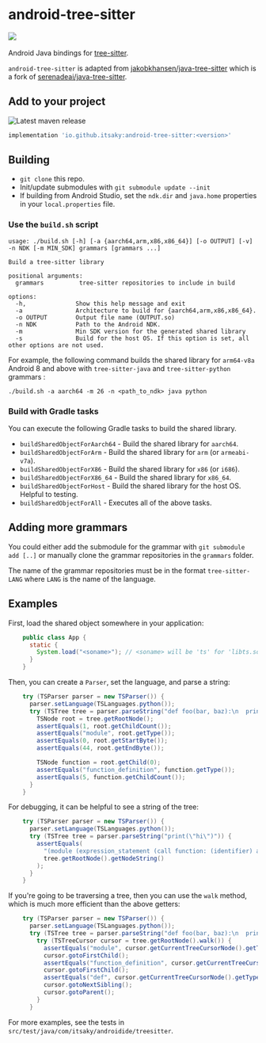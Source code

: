 # android-tree-sitter
<a href="https://github.com/itsaky/AndroidIDE"><img src="https://androidide.com/github/img/androidide.php?part&for-the-badge"/></a><br><br> 
Android Java bindings for [tree-sitter](https://tree-sitter.github.io/tree-sitter/).

`android-tree-sitter` is adapted from [jakobkhansen/java-tree-sitter](https://github.com/jakobkhansen/java-tree-sitter) which is a fork of [serenadeai/java-tree-sitter](https://github.com/serenadeai/java-tree-sitter).

## Add to your project

![Latest maven release](https://img.shields.io/maven-central/v/io.github.itsaky/android-tree-sitter)

```gradle
implementation 'io.github.itsaky:android-tree-sitter:<version>'
```

## Building

- `git clone` this repo.
- Init/update submodules with `git submodule update --init`
- If building from Android Studio, set the `ndk.dir` and `java.home` properties in your `local.properties` file.

### Use the `build.sh` script

```
usage: ./build.sh [-h] [-a {aarch64,arm,x86,x86_64}] [-o OUTPUT] [-v] -n NDK [-m MIN_SDK] grammars [grammars ...]

Build a tree-sitter library

positional arguments:
  grammars          tree-sitter repositories to include in build

options:
  -h,              Show this help message and exit
  -a               Architecture to build for {aarch64,arm,x86,x86_64}.
  -o OUTPUT        Output file name (OUTPUT.so)
  -n NDK           Path to the Android NDK.
  -m               Min SDK version for the generated shared library
  -s               Build for the host OS. If this option is set, all other options are not used.
```

For example, the following command builds the shared library for `arm64-v8a` Android 8 and above with  `tree-sitter-java` and `tree-sitter-python` grammars :

```
./build.sh -a aarch64 -m 26 -n <path_to_ndk> java python
```

### Build with Gradle tasks

You can execute the following Gradle tasks to build the shared library.

- `buildSharedObjectForAarch64` - Build the shared library for `aarch64`.
- `buildSharedObjectForArm` - Build the shared library for `arm` (or `armeabi-v7a`).
- `buildSharedObjectForX86` - Build the shared library for `x86` (or `i686`).
- `buildSharedObjectForX86_64` - Build the shared library for `x86_64`.
- `buildSharedObjectForHost` - Build the shared library for the host OS. Helpful to testing.
- `buildSharedObjectForAll` - Executes all of the above tasks.

## Adding more grammars

You could either add the submodule for the grammar with `git submodule add [..]` or manually clone the grammar repositories in the `grammars` folder.

The name of the grammar repositories must be in the format `tree-sitter-LANG` where `LANG` is the name of the language.

## Examples

First, load the shared object somewhere in your application:

```java
    public class App {
      static {
        System.load("<soname>"); // <soname> will be 'ts' for 'libts.so'
      }
    }
```

Then, you can create a `Parser`, set the language, and parse a string:

```java 
    try (TSParser parser = new TSParser()) {
      parser.setLanguage(TSLanguages.python());
      try (TSTree tree = parser.parseString("def foo(bar, baz):\n  print(bar)\n  print(baz)", TSInputEncoding.TSInputEncodingUTF8 /*specify encoding, default is UTF-8*/)) {
        TSNode root = tree.getRootNode();
        assertEquals(1, root.getChildCount());
        assertEquals("module", root.getType());
        assertEquals(0, root.getStartByte());
        assertEquals(44, root.getEndByte());

        TSNode function = root.getChild(0);
        assertEquals("function_definition", function.getType());
        assertEquals(5, function.getChildCount());
      }
    }
```

For debugging, it can be helpful to see a string of the tree:

```java
    try (TSParser parser = new TSParser()) {
      parser.setLanguage(TSLanguages.python());
      try (TSTree tree = parser.parseString("print(\"hi\")")) {
        assertEquals(
          "(module (expression_statement (call function: (identifier) arguments: (argument_list (string)))))",
          tree.getRootNode().getNodeString()
        );
      }
    }
```

If you're going to be traversing a tree, then you can use the `walk` method, which is much more efficient than the above getters:

```java
    try (TSParser parser = new TSParser()) {
      parser.setLanguage(TSLanguages.python());
      try (TSTree tree = parser.parseString("def foo(bar, baz):\n  print(bar)\n  print(baz)")) {
        try (TSTreeCursor cursor = tree.getRootNode().walk()) {
          assertEquals("module", cursor.getCurrentTreeCursorNode().getType());
          cursor.gotoFirstChild();
          assertEquals("function_definition", cursor.getCurrentTreeCursorNode().getType());
          cursor.gotoFirstChild();
          assertEquals("def", cursor.getCurrentTreeCursorNode().getType());
          cursor.gotoNextSibling();
          cursor.gotoParent();
        }
      }
```

For more examples, see the tests in `src/test/java/com/itsaky/androidide/treesitter`.
